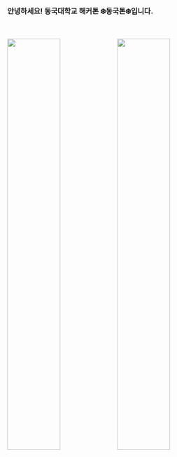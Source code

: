 
### 안녕하세요! 동국대학교 해커톤 ❄️동국톤❄️입니다. 
<br/>

<div display="flex">
<p width= "100%">
<img src="https://github.com/donggukthon/donggukthon/assets/129590633/3ca75d80-92ce-4029-91a6-93c07b996c0a" width= "49%"/>
<img src="https://github.com/donggukthon/donggukthon/assets/129590633/4bf57d21-e904-48cf-a81b-a8f3148f6d25" width="49%" />
</p>
</div>
